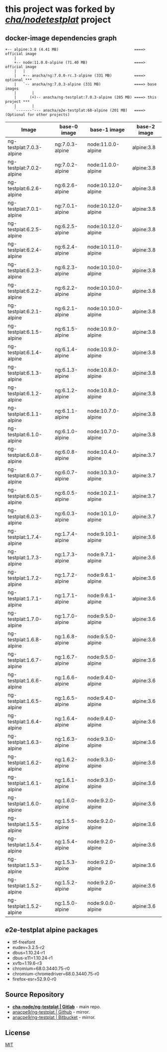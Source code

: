 # this project was forked by _*[cha/nodetestplat](https://lab.er.co.th/cha/nodetestplat)*_ project

## docker-image dependencies graph

```text
+-- alpine:3.8 (4.41 MB)                                  ====> official image
    |
    +-- node:11.0.0-alpine (71.40 MB)                     ====> official image
    |   |
    |   +-- anacha/ng:7.0.0-rc.3-alpine (331 MB)          ====> optional ***
    |   `-- anacha/ng:7.0.3-alpine (331 MB)               ====> base images
    |       |
    |      (+)-- anacha/ng-testplat:7.0.3-alpine (285 MB) ====> this project ***
    |       |
    `-------'--- anacha/e2e-testplat:68-alpine (201 MB)   ====> (Optional for other projects)
```

| Image                    | base-0 image    | base-1 image        | base-2 image |
| ------------------------ | --------------- | ------------------- | ------------ |
| ng-testplat:7.0.3-alpine | ng:7.0.3-alpine | node:11.0.0-alpine  | alpine:3.8   |
| ng-testplat:7.0.2-alpine | ng:7.0.2-alpine | node:11.0.0-alpine  | alpine:3.8   |
| ng-testplat:6.2.6-alpine | ng:6.2.6-alpine | node:10.12.0-alpine | alpine:3.8   |
| ng-testplat:7.0.1-alpine | ng:7.0.1-alpine | node:10.12.0-alpine | alpine:3.8   |
| ng-testplat:6.2.5-alpine | ng:6.2.5-alpine | node:10.12.0-alpine | alpine:3.8   |
| ng-testplat:6.2.4-alpine | ng:6.2.4-alpine | node:10.11.0-alpine | alpine:3.8   |
| ng-testplat:6.2.3-alpine | ng:6.2.3-alpine | node:10.10.0-alpine | alpine:3.8   |
| ng-testplat:6.2.2-alpine | ng:6.2.2-alpine | node:10.10.0-alpine | alpine:3.8   |
| ng-testplat:6.2.1-alpine | ng:6.2.1-alpine | node:10.10.0-alpine | alpine:3.8   |
| ng-testplat:6.1.5-alpine | ng:6.1.5-alpine | node:10.9.0-alpine  | alpine:3.8   |
| ng-testplat:6.1.4-alpine | ng:6.1.4-alpine | node:10.9.0-alpine  | alpine:3.8   |
| ng-testplat:6.1.3-alpine | ng:6.1.3-alpine | node:10.8.0-alpine  | alpine:3.8   |
| ng-testplat:6.1.2-alpine | ng:6.1.2-alpine | node:10.8.0-alpine  | alpine:3.8   |
| ng-testplat:6.1.1-alpine | ng:6.1.1-alpine | node:10.7.0-alpine  | alpine:3.8   |
| ng-testplat:6.1.0-alpine | ng:6.1.0-alpine | node:10.7.0-alpine  | alpine:3.8   |
| ng-testplat:6.0.8-alpine | ng:6.0.8-alpine | node:10.4.0-alpine  | alpine:3.7   |
| ng-testplat:6.0.7-alpine | ng:6.0.7-alpine | node:10.3.0-alpine  | alpine:3.7   |
| ng-testplat:6.0.5-alpine | ng:6.0.5-alpine | node:10.2.1-alpine  | alpine:3.7   |
| ng-testplat:6.0.3-alpine | ng:6.0.3-alpine | node:10.1.0-alpine  | alpine:3.7   |
| ng-testplat:1.7.4-alpine | ng:1.7.4-alpine | node:9.10.1-alpine  | alpine:3.6   |
| ng-testplat:1.7.3-alpine | ng:1.7.3-alpine | node:9.7.1-alpine   | alpine:3.6   |
| ng-testplat:1.7.2-alpine | ng:1.7.2-alpine | node:9.6.1-alpine   | alpine:3.6   |
| ng-testplat:1.7.1-alpine | ng:1.7.1-alpine | node:9.6.1-alpine   | alpine:3.6   |
| ng-testplat:1.7.0-alpine | ng:1.7.0-alpine | node:9.5.0-alpine   | alpine:3.6   |
| ng-testplat:1.6.8-alpine | ng:1.6.8-alpine | node:9.5.0-alpine   | alpine:3.6   |
| ng-testplat:1.6.7-alpine | ng:1.6.7-alpine | node:9.5.0-alpine   | alpine:3.6   |
| ng-testplat:1.6.6-alpine | ng:1.6.6-alpine | node:9.4.0-alpine   | alpine:3.6   |
| ng-testplat:1.6.5-alpine | ng:1.6.5-alpine | node:9.4.0-alpine   | alpine:3.6   |
| ng-testplat:1.6.4-alpine | ng:1.6.4-alpine | node:9.4.0-alpine   | alpine:3.6   |
| ng-testplat:1.6.3-alpine | ng:1.6.3-alpine | node:9.3.0-alpine   | alpine:3.6   |
| ng-testplat:1.6.2-alpine | ng:1.6.2-alpine | node:9.3.0-alpine   | alpine:3.6   |
| ng-testplat:1.6.1-alpine | ng:1.6.1-alpine | node:9.3.0-alpine   | alpine:3.6   |
| ng-testplat:1.6.0-alpine | ng:1.6.0-alpine | node:9.2.0-alpine   | alpine:3.6   |
| ng-testplat:1.5.5-alpine | ng:1.5.5-alpine | node:9.2.0-alpine   | alpine:3.6   |
| ng-testplat:1.5.4-alpine | ng:1.5.4-alpine | node:9.2.0-alpine   | alpine:3.6   |
| ng-testplat:1.5.3-alpine | ng:1.5.3-alpine | node:9.2.0-alpine   | alpine:3.6   |
| ng-testplat:1.5.2-alpine | ng:1.5.2-alpine | node:9.2.0-alpine   | alpine:3.6   |
| ng-testplat:1.5.2-alpine | ng:1.5.0-alpine | node:9.0.0-alpine   | alpine:3.6   |

## e2e-testplat alpine packages

- ttf-freefont
- eudev=3.2.5-r2
- dbus=1.10.24-r1
- dbus-x11=1.10.24-r1
- xvfb=1.19.6-r3
- chromium=68.0.3440.75-r0
- chromium-chromedriver=68.0.3440.75-r0
- firefox-esr=52.9.0-r0

## Source Repository

- [**cha-node/ng-testplat | Gitlab**](https://gitlab.com/cha-node/ng-testplat) - main repo.
- [anacpe9/ng-testplat | Github](https://github.com/anacpe9/ng-testplat) - mirror.
- [anacpe9/ng-testplat | Bitbucket](https://bitbucket.org/anacpe9/ng-testplat) - mirror.

## License

[MIT](LICENSE)
